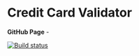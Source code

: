 # Credit Card Validator

**GitHub Page** - 

[![Build status](https://ci.appveyor.com/api/projects/status/ho2310t22ypo7n98?svg=true)](https://ci.appveyor.com/project/dmiweb/credit-card-validator)
